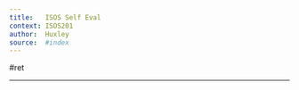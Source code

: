 ```yaml
---
title:   ISOS Self Eval
context: ISOS201
author:  Huxley
source:  #index
---
```


#ret 

---












